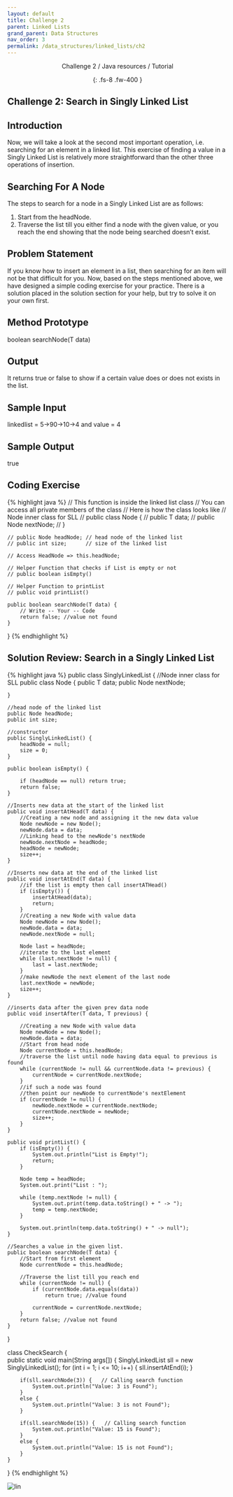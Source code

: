 ```yaml
---
layout: default
title: Challenge 2
parent: Linked Lists
grand_parent: Data Structures
nav_order: 3
permalink: /data_structures/linked_lists/ch2
---
```

<div align="center" markdown="1">
Challenge 2 / Java resources / Tutorial

{: .fs-8 .fw-400 }
</div>

## Challenge 2: Search in Singly Linked List

## Introduction 
Now, we will take a look at the second most important operation, i.e. searching for an element in a linked list. This exercise of finding a value in a Singly Linked List is relatively more straightforward than the other three operations of insertion.

## Searching For A Node
The steps to search for a node in a Singly Linked List are as follows:
1. Start from the headNode.
2. Traverse the list till you either find a node with the given value, or you reach the end showing that the node being searched doesn’t exist.

## Problem Statement
If you know how to insert an element in a list, then searching for an item will not be that difficult for you. Now, based on the steps mentioned above, we have designed a simple coding exercise for your practice. There is a solution placed in the solution section for your help, but try to solve it on your own first.

## Method Prototype 
boolean searchNode(T data)

## Output 
It returns true or false to show if a certain value does or does not exists in the list.

## Sample Input 
linkedlist = 5->90->10->4   and  value = 4

## Sample Output 
true

## Coding Exercise

{% highlight java %}
    // This function is inside the linked list class 
    // You can access all private members of the class
    // Here is how the class looks like
    // Node inner class for SLL
    // public class Node {
    //    public T data;
    //    public Node nextNode;
    // } 

    // public Node headNode; // head node of the linked list
    // public int size;      // size of the linked list

    // Access HeadNode => this.headNode;

    // Helper Function that checks if List is empty or not 
    // public boolean isEmpty() 

    // Helper Function to printList
    // public void printList() 

    public boolean searchNode(T data) {
        // Write -- Your -- Code
        return false; //value not found
    }
}
{% endhighlight %}

## Solution Review: Search in a Singly Linked List

{% highlight java %}
public class SinglyLinkedList<T> {
    //Node inner class for SLL
    public class Node {
        public T data;
        public Node nextNode;

    }

    //head node of the linked list
    public Node headNode;
    public int size;

    //constructor
    public SinglyLinkedList() {
        headNode = null;
        size = 0;
    }

    public boolean isEmpty() {

        if (headNode == null) return true;
        return false;
    }

    //Inserts new data at the start of the linked list
    public void insertAtHead(T data) {
        //Creating a new node and assigning it the new data value
        Node newNode = new Node();
        newNode.data = data;
        //Linking head to the newNode's nextNode
        newNode.nextNode = headNode;
        headNode = newNode;
        size++;
    }

    //Inserts new data at the end of the linked list
    public void insertAtEnd(T data) {
        //if the list is empty then call insertATHead()
        if (isEmpty()) {
            insertAtHead(data);
            return;
        }
        //Creating a new Node with value data
        Node newNode = new Node();
        newNode.data = data;
        newNode.nextNode = null;

        Node last = headNode;
        //iterate to the last element
        while (last.nextNode != null) {
            last = last.nextNode;
        }
        //make newNode the next element of the last node
        last.nextNode = newNode;
        size++;
    }

    //inserts data after the given prev data node
    public void insertAfter(T data, T previous) {

        //Creating a new Node with value data
        Node newNode = new Node();
        newNode.data = data;
        //Start from head node
        Node currentNode = this.headNode;
        //traverse the list until node having data equal to previous is found
        while (currentNode != null && currentNode.data != previous) {
            currentNode = currentNode.nextNode;
        }
        //if such a node was found
        //then point our newNode to currentNode's nextElement
        if (currentNode != null) {
            newNode.nextNode = currentNode.nextNode;
            currentNode.nextNode = newNode;
            size++;
        }
    }

    public void printList() {
        if (isEmpty()) {
            System.out.println("List is Empty!");
            return;
        }

        Node temp = headNode;
        System.out.print("List : ");

        while (temp.nextNode != null) {
            System.out.print(temp.data.toString() + " -> ");
            temp = temp.nextNode;
        }

        System.out.println(temp.data.toString() + " -> null");
    }

    //Searches a value in the given list.
    public boolean searchNode(T data) {
        //Start from first element
        Node currentNode = this.headNode;

        //Traverse the list till you reach end
        while (currentNode != null) {
            if (currentNode.data.equals(data))
                return true; //value found

            currentNode = currentNode.nextNode;
        }
        return false; //value not found
    }
}

class CheckSearch {  
    public static void main(String args[]) {
        SinglyLinkedList<Integer> sll = new SinglyLinkedList<Integer>(); 
        for (int i = 1; i <= 10; i++) {
            sll.insertAtEnd(i);
        }

        if(sll.searchNode(3)) {   // Calling search function
            System.out.println("Value: 3 is Found");
        }
        else {
            System.out.println("Value: 3 is not Found");
        }

        if(sll.searchNode(15)) {   // Calling search function
            System.out.println("Value: 15 is Found");
        }
        else {
            System.out.println("Value: 15 is not Found");
        }
    }
}
{% endhighlight %}

![lin](https://raw.githubusercontent.com/JavaLvivDev/prog-resources/master/resources/lin/lin59.png)
